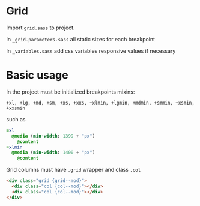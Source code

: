 # Grid

Import `grid.sass` to project.

In `_grid-parameters.sass` all static sizes for each breakpoint

In `_variables.sass` add css variables responsive values if necessary

# Basic usage
In the project must be initialized breakpoints mixins:

`+xl, +lg, +md, +sm, +xs, +xxs, +xlmin, +lgmin, +mdmin, +smmin, +xsmin, +xxsmin`

such as

```sass
=xl
  @media (min-width: 1399 + "px")
    @content
=xlmin
  @media (min-width: 1400 + "px")
    @content
```

Grid columns must have `.grid` wrapper and class `.col`

```html
<div class="grid {grid--mod}">
  <div class="col {col--mod}"></div>
  <div class="col {col--mod}"></div>
</div>
```